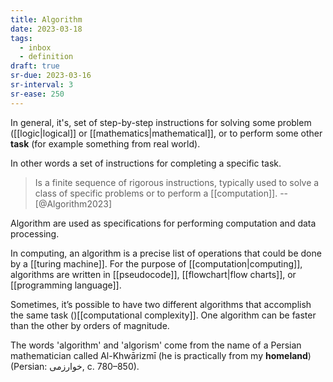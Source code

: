 ```yaml
---
title: Algorithm
date: 2023-03-18
tags:
  - inbox
  - definition
draft: true
sr-due: 2023-03-16
sr-interval: 3
sr-ease: 250
---
```


In general, it's, set of step-by-step instructions for solving some problem
([[logic|logical]] or [[mathematics|mathematical]], or
to perform some other **task** (for example something from real world).

In other words a set of instructions for completing a specific task.

> Is a finite sequence of rigorous instructions, typically used to solve a class
> of specific problems or to perform a [[computation]]. --
> [@Algorithm2023]

Algorithm are used as specifications for performing computation and data
processing.

In computing, an algorithm is a precise list of operations that could be done by
a [[turing machine]]. For the purpose of
[[computation|computing]], algorithms are written in
[[pseudocode]], [[flowchart|flow charts]], or
[[programming language]].

Sometimes, it’s possible to have two different algorithms that accomplish the
same task ()[[computational complexity]]. One algorithm can be
faster than the other by orders of magnitude.

The words 'algorithm' and 'algorism' come from the name of a Persian
mathematician called Al-Khwārizmī (he is practically from my **homeland**)
(Persian: خوارزمی, c. 780–850).
